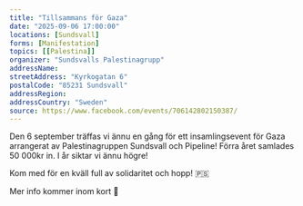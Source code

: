 ```yaml
---
title: "Tillsammans för Gaza"
date: "2025-09-06 17:00:00"
locations: [Sundsvall]
forms: [Manifestation]
topics: [[Palestina]]
organizer: "Sundsvalls Palestinagrupp"
addressName: 
streetAddress: "Kyrkogatan 6"
postalCode: "85231 Sundsvall"
addressRegion:
addressCountry: "Sweden"
source: https://www.facebook.com/events/706142802150387/
---
```

Den 6 september träffas vi ännu en gång för ett insamlingsevent för Gaza arrangerat av Palestinagruppen Sundsvall och Pipeline! Förra året samlades 50 000kr in. I år siktar vi ännu högre! 

Kom med för en kväll full av solidaritet och hopp! 🇵🇸

Mer info kommer inom kort 🍉
